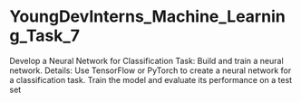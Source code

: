 # YoungDevInterns_Machine_Learning_Task_7
 Develop a Neural Network for Classification  Task: Build and train a neural network.  Details:  Use TensorFlow or PyTorch to create a neural network for a classification task.  Train the model and evaluate its performance on a test set
